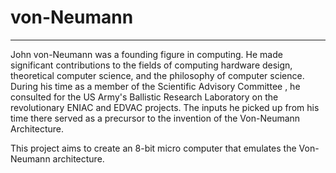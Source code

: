 # von-Neumann
---

John von-Neumann was a founding figure in computing. He made significant contributions to the fields of computing hardware design, theoretical computer science, and the philosophy of computer science. During his time as a member of the Scientific Advisory Committee , he consulted for the US Army's Ballistic Research Laboratory on the revolutionary ENIAC and EDVAC projects. The inputs he picked up from his time there served as a precursor to the invention of the Von-Neumann Architecture. 

This project aims to create an 8-bit micro computer that emulates the Von-Neumann architecture. 
